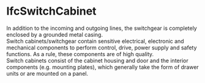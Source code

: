 IfcSwitchCabinet
================
In addition to the incoming and outgoing lines, the switchgear is completely
enclosed by a grounded metal casing.  
Switch cabinets/switchgear contain sensitive electrical, electronic and
mechanical components to perform control, drive, power supply and safety
functions. As a rule, these components are of high quality.  
Switch cabinets consist of the cabinet housing and door and the interior
components (e.g. mounting plates), which generally take the form of drawer
units or are mounted on a panel.


